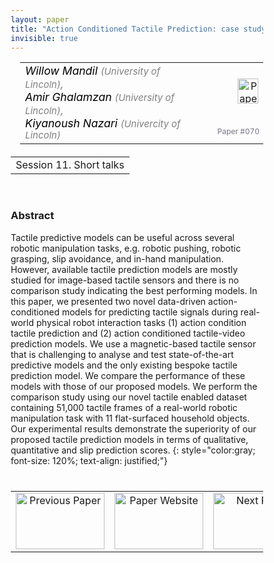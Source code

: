 ```yaml
---
layout: paper
title: "Action Conditioned Tactile Prediction: case study on slip prediction"
invisible: true
---
```

<head>
<style>
* {
  box-sizing: border-box;
}

#myInput {
  background-position: 10px 10px;
  background-repeat: no-repeat;
  width: 100%;
  font-size: 100%;
  padding: 12px 20px 12px 40px;
  border: 1px solid #ddd;
  margin-bottom: 12px;
}

#myTable, #myTableA {
  border-collapse: collapse;
  width: 100%;
  border: 1px solid #ddd;
  font-size: 100%;
}

#myTable th, #myTable td, #myTableA th, #myTableA td {
  text-align: left;
  padding: 12px;
}

#myTable tr, #myTableA tr {
  border-bottom: 1px solid #ddd;
}

#myTable tr.header, #myTable tr:hover, #myTableA tr.header, #myTableA tr:hover {
  background-color: #f1f1f1;
}


#eventcounter1 a {
    font-size: 12px;
    color: #ffffff;
    display: block;
}

#eventcounter1 a:hover {
    text-decoration: none;
}

#eventcounter2 a {
    font-size: 12px;
    color: #ffffff;
    display: block;
}

#eventcounter2 a:hover {
    text-decoration: none;
}

</style>
</head>

<table width = "95%" style="padding-left: 15px; margin-left: auto; margin-right: 10px;">
<tr><td style = "vertical-align: top; padding-right: 25px;" rowspan="2">
<span style="color:black; font-size: 110%;"><i>
Willow Mandil <span style="color:gray; font-size: 85%">(University of Lincoln)</span><span style="color:gray; font-size: 100%">,</span><br>
Amir Ghalamzan <span style="color:gray; font-size: 85%">(University of Lincoln)</span><span style="color:gray; font-size: 100%">,</span><br>
Kiyanoush Nazari <span style="color:gray; font-size: 85%">(Univercity of Lincoln)</span>
</i></span>
</td>

<td style="text-align: right;"><a href="http://www.roboticsproceedings.org/rss18/p070.pdf"><img src="{{ site.baseurl }}/images/paper_link.png" alt="Paper Website" width = "33"  height = "40"/></a><br></td>
</tr>
<tr>
<td style="color:#777789; text-align:right; font-size: 75%; margin-right:10px;">Paper&nbsp;#070</td>
</tr>
</table>

<table width="80%" style="margin-top: 20px; margin-left: auto; margin-right: auto;">
  <tr>
    <td style="text-align:center;">Session 11. Short talks</td>
  </tr>
</table>
<br>


### Abstract
Tactile predictive models can be useful across several robotic manipulation tasks, e.g. robotic pushing, robotic grasping, slip avoidance, and in-hand manipulation. However, available tactile prediction models are mostly studied for image-based tactile sensors and there is no comparison study indicating the best performing models. In this paper, we presented two novel data-driven action-conditioned models for predicting tactile signals during real-world physical robot interaction tasks (1) action condition tactile prediction and (2) action conditioned tactile-video prediction models. We use a magnetic-based tactile sensor that is challenging to analyse and test state-of-the-art predictive models and the only existing bespoke tactile prediction model. We compare the performance of these models with those of our proposed models. We perform the comparison study using our novel tactile enabled dataset containing 51,000 tactile frames of a real-world robotic manipulation task with 11 flat-surfaced household objects. Our experimental results demonstrate the superiority of our proposed tactile prediction models in terms of qualitative, quantitative and slip prediction scores.
{: style="color:gray; font-size: 120%; text-align: justified;"}


<table width="100%" style="margin-top:40px;">
<tr>
    <td style="width: 30%; text-align: center;"><a href="{{ site.baseurl }}/program/papers/069/">
<img src="{{ site.baseurl }}/images/previous_paper_icon.png"
       alt="Previous Paper" width = "142"  height = "90"/> 
</a> </td>
<td style="text-align: center;"><a href="{{ site.baseurl }}/program/papers">
<img src="{{ site.baseurl }}/images/overview_icon.png"
       alt="Paper Website" width = "142"  height = "90"/> 
</a> </td>
    <td style="width: 30%; text-align: center;"><a href="{{ site.baseurl }}/program/papers/071/">
    <img src="{{ site.baseurl }}/images/next_paper_icon.png"
        alt="Next Paper" width = "142"  height = "90"/>
    </a></td>
</tr>
</table>
